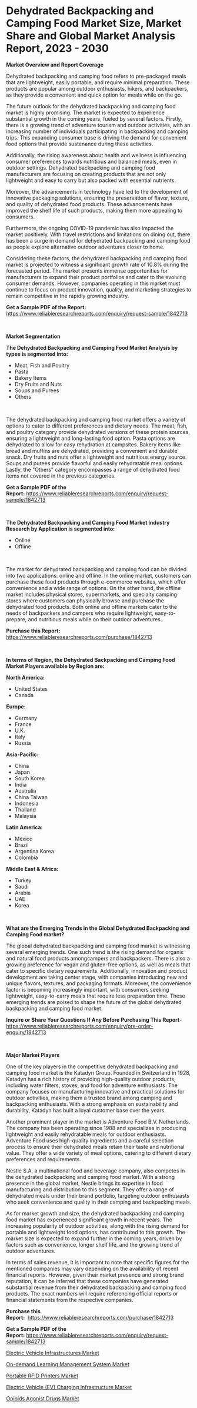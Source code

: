 <p><h1>Dehydrated Backpacking and Camping Food Market Size, Market Share and Global Market Analysis Report, 2023 - 2030</h1></p><p><strong>Market Overview and Report Coverage</strong></p>
<p><p>Dehydrated backpacking and camping food refers to pre-packaged meals that are lightweight, easily portable, and require minimal preparation. These products are popular among outdoor enthusiasts, hikers, and backpackers, as they provide a convenient and quick option for meals while on the go.</p><p>The future outlook for the dehydrated backpacking and camping food market is highly promising. The market is expected to experience substantial growth in the coming years, fueled by several factors. Firstly, there is a growing trend of adventure tourism and outdoor activities, with an increasing number of individuals participating in backpacking and camping trips. This expanding consumer base is driving the demand for convenient food options that provide sustenance during these activities.</p><p>Additionally, the rising awareness about health and wellness is influencing consumer preferences towards nutritious and balanced meals, even in outdoor settings. Dehydrated backpacking and camping food manufacturers are focusing on creating products that are not only lightweight and easy to carry but also packed with essential nutrients.</p><p>Moreover, the advancements in technology have led to the development of innovative packaging solutions, ensuring the preservation of flavor, texture, and quality of dehydrated food products. These advancements have improved the shelf life of such products, making them more appealing to consumers.</p><p>Furthermore, the ongoing COVID-19 pandemic has also impacted the market positively. With travel restrictions and limitations on dining out, there has been a surge in demand for dehydrated backpacking and camping food as people explore alternative outdoor adventures closer to home.</p><p>Considering these factors, the dehydrated backpacking and camping food market is projected to witness a significant growth rate of 10.8% during the forecasted period. The market presents immense opportunities for manufacturers to expand their product portfolios and cater to the evolving consumer demands. However, companies operating in this market must continue to focus on product innovation, quality, and marketing strategies to remain competitive in the rapidly growing industry.</p></p>
<p><strong>Get a Sample PDF of the Report:</strong> <a href="https://www.reliableresearchreports.com/enquiry/request-sample/1842713">https://www.reliableresearchreports.com/enquiry/request-sample/1842713</a></p>
<p>&nbsp;</p>
<p><strong>Market Segmentation</strong></p>
<p><strong>The Dehydrated Backpacking and Camping Food Market Analysis by types is segmented into:</strong></p>
<p><ul><li>Meat, Fish and Poultry</li><li>Pasta</li><li>Bakery Items</li><li>Dry Fruits and Nuts</li><li>Soups and Purees</li><li>Others</li></ul></p>
<p>&nbsp;</p>
<p><p>The dehydrated backpacking and camping food market offers a variety of options to cater to different preferences and dietary needs. The meat, fish, and poultry category provide dehydrated versions of these protein sources, ensuring a lightweight and long-lasting food option. Pasta options are dehydrated to allow for easy rehydration at campsites. Bakery items like bread and muffins are dehydrated, providing a convenient and durable snack. Dry fruits and nuts offer a lightweight and nutritious energy source. Soups and purees provide flavorful and easily rehydratable meal options. Lastly, the "Others" category encompasses a range of dehydrated food items not covered in the previous categories.</p></p>
<p><strong>Get a Sample PDF of the Report:</strong>&nbsp;<a href="https://www.reliableresearchreports.com/enquiry/request-sample/1842713">https://www.reliableresearchreports.com/enquiry/request-sample/1842713</a></p>
<p>&nbsp;</p>
<p><strong>The Dehydrated Backpacking and Camping Food Market Industry Research by Application is segmented into:</strong></p>
<p><ul><li>Online</li><li>Offline</li></ul></p>
<p>&nbsp;</p>
<p><p>The market for dehydrated backpacking and camping food can be divided into two applications: online and offline. In the online market, customers can purchase these food products through e-commerce websites, which offer convenience and a wide range of options. On the other hand, the offline market includes physical stores, supermarkets, and specialty camping stores where customers can physically browse and purchase the dehydrated food products. Both online and offline markets cater to the needs of backpackers and campers who require lightweight, easy-to-prepare, and nutritious meals while on their outdoor adventures.</p></p>
<p><strong>Purchase this Report:</strong>&nbsp; <a href="https://www.reliableresearchreports.com/purchase/1842713">https://www.reliableresearchreports.com/purchase/1842713</a></p>
<p>&nbsp;</p>
<p><strong>In terms of Region, the Dehydrated Backpacking and Camping Food Market Players available by Region are:</strong></p>
<p>
    <p> <strong> North America: </strong>
        <ul>
            <li>United States</li>
            <li>Canada</li>
        </ul>
        </p> 
    <p> <strong> Europe: </strong>
        <ul>
            <li>Germany</li>
            <li>France</li>
            <li>U.K.</li>
            <li>Italy</li>
            <li>Russia</li>
        </ul>
        </p> 
    <p> <strong> Asia-Pacific: </strong>
        <ul>
            <li>China</li>
            <li>Japan</li>
            <li>South Korea</li>
            <li>India</li>
            <li>Australia</li>
            <li>China Taiwan</li>
            <li>Indonesia</li>
            <li>Thailand</li>
            <li>Malaysia</li>
        </ul>
        </p> 
    <p> <strong> Latin America: </strong>
        <ul>
            <li>Mexico</li>
            <li>Brazil</li>
            <li>Argentina Korea</li>
            <li>Colombia</li>
        </ul>
        </p> 
    <p> <strong> Middle East & Africa: </strong>
        <ul>
            <li>Turkey</li>
            <li>Saudi</li>
            <li>Arabia</li>
            <li>UAE</li>
            <li>Korea</li>
        </ul>
    </p>
    </p>
<p>&nbsp;</p>
<p><strong>What are the Emerging Trends in the Global Dehydrated Backpacking and Camping Food market?</strong></p>
<p><p>The global dehydrated backpacking and camping food market is witnessing several emerging trends. One such trend is the rising demand for organic and natural food products amongcampers and backpackers. There is also a growing preference for vegan and gluten-free options, as well as meals that cater to specific dietary requirements. Additionally, innovation and product development are taking center stage, with companies introducing new and unique flavors, textures, and packaging formats. Moreover, the convenience factor is becoming increasingly important, with consumers seeking lightweight, easy-to-carry meals that require less preparation time. These emerging trends are poised to shape the future of the global dehydrated backpacking and camping food market.</p></p>
<p><strong>Inquire or Share Your Questions If Any Before Purchasing This Report</strong>- <a href="https://www.reliableresearchreports.com/enquiry/pre-order-enquiry/1842713">https://www.reliableresearchreports.com/enquiry/pre-order-enquiry/1842713</a></p>
<p>&nbsp;</p>
<p><strong>Major Market Players</strong></p>
<p><p>One of the key players in the competitive dehydrated backpacking and camping food market is the Katadyn Group. Founded in Switzerland in 1928, Katadyn has a rich history of providing high-quality outdoor products, including water filters, stoves, and food for adventure enthusiasts. The company focuses on manufacturing innovative and practical solutions for outdoor activities, making them a trusted brand among camping and backpacking enthusiasts. With a strong emphasis on sustainability and durability, Katadyn has built a loyal customer base over the years.</p><p>Another prominent player in the market is Adventure Food B.V. Netherlands. The company has been operating since 1988 and specializes in producing lightweight and easily rehydratable meals for outdoor enthusiasts. Adventure Food uses high-quality ingredients and a careful selection process to ensure their dehydrated meals retain their taste and nutritional value. They offer a wide variety of meal options, catering to different dietary preferences and requirements.</p><p>Nestle S.A, a multinational food and beverage company, also competes in the dehydrated backpacking and camping food market. With a strong presence in the global market, Nestle brings its expertise in food manufacturing and distribution to this segment. They offer a range of dehydrated meals under their brand portfolio, targeting outdoor enthusiasts who seek convenience and quality in their camping and backpacking meals.</p><p>As for market growth and size, the dehydrated backpacking and camping food market has experienced significant growth in recent years. The increasing popularity of outdoor activities, along with the rising demand for portable and lightweight food options, has contributed to this growth. The market size is expected to expand further in the coming years, driven by factors such as convenience, longer shelf life, and the growing trend of outdoor adventures.</p><p>In terms of sales revenue, it is important to note that specific figures for the mentioned companies may vary depending on the availability of recent financial reports. However, given their market presence and strong brand reputation, it can be inferred that these companies have generated substantial revenue from their dehydrated backpacking and camping food products. The exact numbers will require referencing official reports or financial statements from the respective companies.</p></p>
<p><strong>Purchase this Report:</strong>&nbsp;&nbsp;<a href="https://www.reliableresearchreports.com/purchase/1842713">https://www.reliableresearchreports.com/purchase/1842713</a></p>
<p></p>
<p><strong>Get a Sample PDF of the Report:</strong>&nbsp;<a href="https://www.reliableresearchreports.com/enquiry/request-sample/1842713">https://www.reliableresearchreports.com/enquiry/request-sample/1842713</a></p>
<p><p><a href="https://www.linkedin.com/pulse/electric-vehicle-infrastructures-market-challenges-opportunities/">Electric Vehicle Infrastructures Market</a></p><p><a href="https://github.com/abbypearson7765/Market-Research-Report-List-1/blob/main/on-demand-learning-management-system-market.md">On-demand Learning Management System Market</a></p><p><a href="https://medium.com/@odellernser/portable-rfid-printers-market-insight-market-trends-growth-forecasted-from-2023-to-2030-5c3b3c65e52e">Portable RFID Printers Market</a></p><p><a href="https://www.linkedin.com/pulse/electric-vehicle-ev-charging-infrastructure-market-size-growth/">Electric Vehicle (EV) Charging Infrastructure Market</a></p><p><a href="https://github.com/dziulagalemab/Market-Research-Report-List-1/blob/main/opioids-agonist-drugs-market.md">Opioids Agonist Drugs Market</a></p></p>